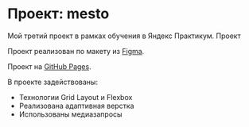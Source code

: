 # Проект: mesto

Мой третий проект в рамках обучения в Яндекс Практикум. Проект

Проект реализован по макету из [Figma](https://www.figma.com/file/2cn9N9jSkmxD84oJik7xL7/JavaScript.-Sprint-4?node-id=0%3A1).

Проект на [GitHub Pages](https://chrisgomzina.github.io/mesto-project/).

В проекте задействованы:

- Технологии Grid Layout и Flexbox
- Реализована адаптивная верстка
- Использованы медиазапросы

